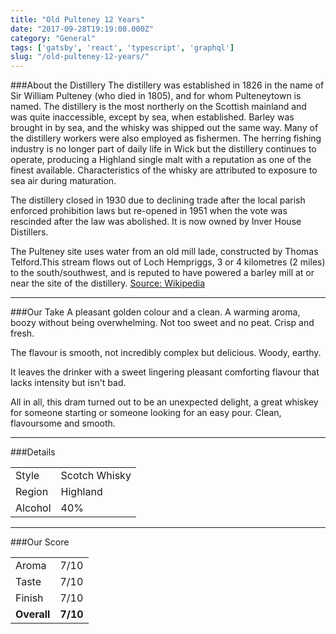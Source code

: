 ```yaml
---
title: "Old Pulteney 12 Years"
date: "2017-09-28T19:19:00.000Z"
category: "General"
tags: ['gatsby', 'react', 'typescript', 'graphql']
slug: "/old-pulteney-12-years/"
---
```

###About the Distillery
The distillery was established in 1826 in the name of Sir William Pulteney (who died in 1805), and for whom Pulteneytown is named. The distillery is the most northerly on the Scottish mainland and was quite inaccessible, except by sea, when established. Barley was brought in by sea, and the whisky was shipped out the same way. Many of the distillery workers were also employed as fishermen. The herring fishing industry is no longer part of daily life in Wick but the distillery continues to operate, producing a Highland single malt with a reputation as one of the finest available. Characteristics of the whisky are attributed to exposure to sea air during maturation.

The distillery closed in 1930 due to declining trade after the local parish enforced prohibition laws but re-opened in 1951 when the vote was rescinded after the law was abolished. It is now owned by Inver House Distillers.

The Pulteney site uses water from an old mill lade, constructed by Thomas Telford.This stream flows out of Loch Hempriggs, 3 or 4 kilometres (2 miles) to the south/southwest, and is reputed to have powered a barley mill at or near the site of the distillery.
[Source: Wikipedia](https://en.wikipedia.org/wiki/Old_Pulteney_distillery)

---

###Our Take
A pleasant golden colour and a clean. A warming aroma, boozy without being overwhelming. Not too sweet and no peat. Crisp and fresh.

The flavour is smooth, not incredibly complex but delicious. Woody, earthy. 

It leaves the drinker with a sweet lingering pleasant comforting flavour that lacks intensity but isn't bad.

All in all, this dram turned out to be an unexpected delight, a great whiskey for someone starting or someone looking for an easy pour. Clean, flavoursome and smooth. 

---

###Details
<table>  
<tr>  
<td class="grey">Style</td><td>Scotch Whisky</td>  
</tr>  
<tr>  
<td class="grey">Region</td><td>Highland</td>  
</tr>  
<tr>  
<td class="grey">Alcohol</td><td>40%</td>  
</tr>  
</table>


---

###Our Score
<table class="score-table">  
<tr>  
<td class="grey">Aroma</td><td>7/10</td>  
</tr>  
<tr>  
<td class="grey">Taste</td><td>7/10</td>  
</tr>  
<tr>  
<td class="grey">Finish</td><td>7/10</td>  
</tr>  
<tr>  
<td class="grey"><strong>Overall</strong></td><td><strong>7/10</strong></td>  
</tr>  
</table>
    
